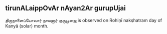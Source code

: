 ## tirunALaippOvAr nAyan2Ar gurupUjai

திருநாளைப்போவார் நாயனார் குருபூஜை is observed on Rohiṇī nakṣhatram day of Kanyā (solar) month.



